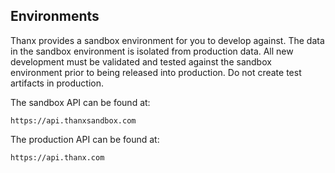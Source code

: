 ## Environments

Thanx provides a sandbox environment for you to develop against. The data in the
sandbox environment is isolated from production data. All new development must be validated and tested against the sandbox environment prior to being released into production. Do not create test artifacts in production.

The sandbox API can be found at:

`https://api.thanxsandbox.com`

The production API can be found at:

`https://api.thanx.com`
